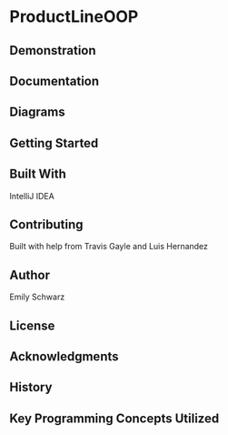# ProductLineOOP

## Demonstration
## Documentation
## Diagrams
## Getting Started
## Built With
IntelliJ IDEA
## Contributing
Built with help from Travis Gayle and Luis Hernandez
## Author
Emily Schwarz
## License
## Acknowledgments
## History
## Key Programming Concepts Utilized
